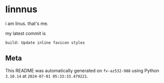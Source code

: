 # linnnus

i am linus. that's me.

my latest commit is

```
build: Update inline favicon styles
```

## Meta

This README was automatically generated on `fv-az532-988` using Python
`3.10.14` at `2024-07-01 05:33:33.479221`.
